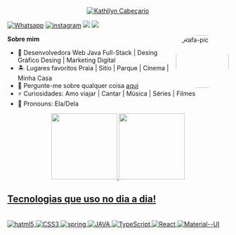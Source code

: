 <div>
<div align="center">
<a href=https://www.instagram.com/kathllynleticia/>  
         
![Kathllyn Cabeçario](https://user-images.githubusercontent.com/120657741/208341969-eb7b50a8-365f-4de1-8a3b-817180220ae7.png) 
</div>    

       

 [![Whatsapp](https://img.shields.io/badge/WhatsApp-25D366?style=for-the-badge&logo=whatsapp&logoColor=white
 )](https://wa.me/+5511951241321)
 [![instagram](https://img.shields.io/badge/Instagram-E4405F?style=for-the-badge&logo=instagram&logoColor=white
 )](https://www.instagram.com/kathllynleticia)
 <a href="https://www.linkedin.com/in/kathllynleticiadesenvolvedora/" target="_blank"><img src="https://img.shields.io/badge/-LinkedIn-%230077B5?style=for-the-badge&logo=linkedin&logoColor=white" target="_blank"></a> <a href = "mailto:kathllyn.leticia@gmail.com"><img src="https://img.shields.io/badge/-Gmail-%23333?style=for-the-badge&logo=gmail&logoColor=white" target="_blank"></a>
  
     
         
         
         
 <div>
 <img align="right" alt="Rafa-pic" height="120" style="border-radius:50px;" 
 src="https://user-images.githubusercontent.com/120657741/208341925-29f9cf2e-762c-4723-a024-f72e7b2ae8c4.png"> 
 </div>

         
**Sobre mim**
        
   
          
- 🌱 Desenvolvedora Web Java Full-Stack | Desing Gráfico Desing | Marketing Digital
- 🏝 Lugares favoritos Praia | Sitío | Parque | Cinema | Minha Casa
- 💬 Pergunte-me sobre qualquer coisa [aqui](https://github.com/KathllynLeticia/KathllynLeticia/issues)
- ⚡ Curiosidades: Amo viajar | Cantar | Música | Séries | Filmes
- 👧 Pronouns: Ela/Dela

         
         
         
         
         
         
         
 <div align="center">
         
  <a href="https://github.com/kathllynleticia">
 <img height="150em" src="https://github-readme-stats.vercel.app/api?username=kathllynleticia&show_icons=true&theme=radical&include_all_commits=true&count_private=true"/>
  <img height="150em" src="https://github-readme-stats.vercel.app/api/top-langs/?username=kathllynleticia&layout=compact&langs_count=7&theme=radical"/>
</div>

          
          
## Tecnologias que uso no dia a dia!

<div stayle="display: inline_block"><br/>
<img align="center" alt="hatml5" src="https://img.shields.io/badge/HTML5-E34F26?style=for-the-badge&logo=html5&logoColor=white"/>
<img align="center" alt="CSS3" src="https://img.shields.io/badge/CSS3-1572B6?style=for-the-badge&logo=css3&logoColor=white"/>
<img align="center" alt="spring" src="https://img.shields.io/badge/Spring-6DB33F?style=for-the-badge&logo=spring&logoColor=white"/>
<img align="center" alt="JAVA" src="https://img.shields.io/badge/Java-ED8B00?style=for-the-badge&logo=openjdk&logoColor=white"/>
<img align="center" alt="TypeScript" src="https://img.shields.io/badge/TypeScript-007ACC?style=for-the-badge&logo=typescript&logoColor=white"/>
<img align="center" alt="React" src="https://img.shields.io/badge/React-20232A?style=for-the-badge&logo=react&logoColor=61DAFB"/>
<img align="center" alt="Material--UI" src="https://img.shields.io/badge/Material--UI-0081CB?style=for-the-badge&logo=material-ui&logoColor=white"/>
</div>
  
 
 


                                                                                                                                                  
                                                                                                                                                     
                                                                                                                                                     
   
